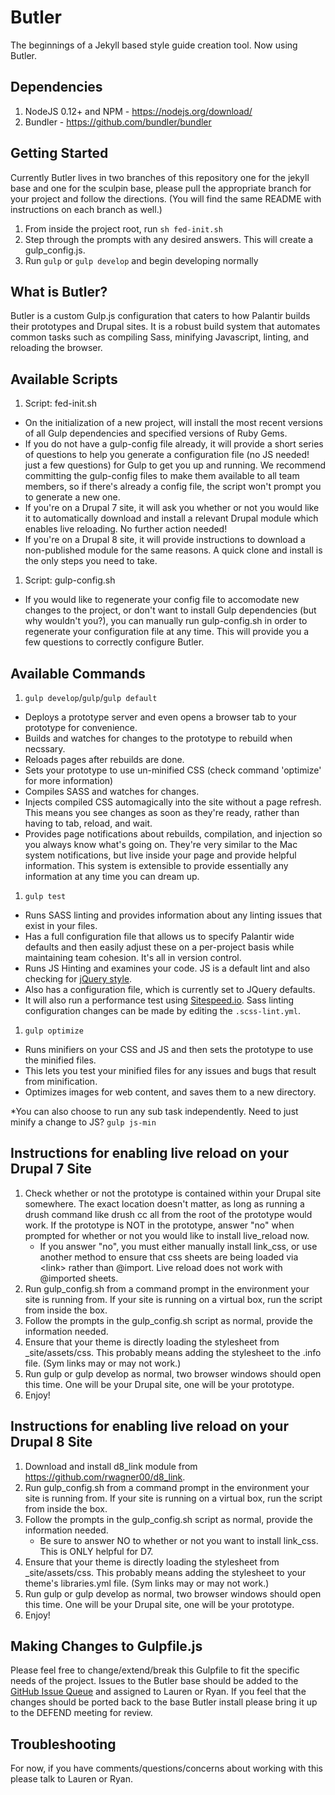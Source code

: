 # Butler
The beginnings of a Jekyll based style guide creation tool. Now using Butler. 

## Dependencies
1. NodeJS 0.12+ and NPM - https://nodejs.org/download/
1. Bundler - https://github.com/bundler/bundler

## Getting Started
Currently Butler lives in two branches of this repository one for the jekyll base and one for the sculpin base, please pull the appropriate branch for your project and follow the directions. (You will find the same README with instructions on each branch as well.)

1. From inside the project root, run `sh fed-init.sh`
1. Step through the prompts with any desired answers. This will create a gulp_config.js.
1. Run `gulp` or `gulp develop` and begin developing normally

## What is Butler?
Butler is a custom Gulp.js configuration that caters to how Palantir builds their prototypes and Drupal sites. It is a robust build system that automates common tasks such as compiling Sass, minifying Javascript, linting, and reloading the browser.

## Available Scripts
1. Script: fed-init.sh
  * On the initialization of a new project, will install the most recent versions of all Gulp dependencies and specified versions of Ruby Gems.
  * If you do not have a gulp-config file already, it will provide a short series of questions to help you generate a configuration file (no JS needed! just a few questions) for Gulp to get you up and running.
We recommend committing the gulp-config files to make them available to all team members, so if there's already a config file, the script won't prompt you to generate a new one.
  * If you're on a Drupal 7 site, it will ask you whether or not you would like it to automatically download and install a relevant Drupal module which enables live reloading. No further action needed!
  * If you're on a Drupal 8 site, it will provide instructions to download a non-published module for the same reasons. A quick clone and install is the only steps you need to take.
1. Script: gulp-config.sh
  * If you would like to regenerate your config file to accomodate new changes to the project, or don't want to install Gulp dependencies (but why wouldn't you?), you can manually run gulp-config.sh in order to regenerate your configuration file at any time. This will provide you a few questions to correctly configure Butler.


## Available Commands
1. `gulp develop`/`gulp`/`gulp default`
  * Deploys a prototype server and even opens a browser tab to your prototype for convenience.
  * Builds and watches for changes to the prototype to rebuild when necssary.
  * Reloads pages after rebuilds are done.
  * Sets your prototype to use un-minified CSS (check command 'optimize' for more information)
  * Compiles SASS and watches for changes. 
  * Injects compiled CSS automagically into the site without a page refresh. This means you see changes as soon as they're ready, rather than having to tab, reload, and wait.
  * Provides page notifications about rebuilds, compilation, and injection so you always know what's going on. They're very similar to the Mac system notifications, but live inside your page and provide helpful information. This system is extensible to provide essentially any information at any time you can dream up.
1. `gulp test` 
  * Runs SASS linting and provides information about any linting issues that exist in your files.
  * Has a full configuration file that allows us to specify Palantir wide defaults and then easily adjust these on a per-project basis while maintaining team cohesion. It's all in version control.
  * Runs JS Hinting and examines your code. JS is a default lint and also checking for <a href="https://github.com/palantirnet/development_documentation/blob/master/docs/javascript_code_style.md">jQuery style</a>.
  * Also has a configuration file, which is currently set to JQuery defaults.
  * It will also run a performance test using <a href="http://www.sitespeed.io/">Sitespeed.io</a>. Sass linting configuration changes can be made by editing the `.scss-lint.yml`. 
1. `gulp optimize` 
  * Runs minifiers on your CSS and JS and then sets the prototype to use the minified files.
  * This lets you test your minified files for any issues and bugs that result from minification.
  * Optimizes images for web content, and saves them to a new directory.

*You can also choose to run any sub task independently. Need to just minify a change to JS? `gulp js-min`

## Instructions for enabling live reload on your Drupal 7 Site
1. Check whether or not the prototype is contained within your Drupal site somewhere. The exact location doesn't matter, as long as running a drush command like drush cc all from the root of the prototype would work. If the prototype is NOT in the prototype, answer "no" when prompted for whether or not you would like to install live_reload now.
    * If you answer "no", you must either manually install link_css, or use another method to ensure that css sheets are being loaded via \<link\> rather than @import. Live reload does not work with @imported sheets.
1. Run gulp_config.sh from a command prompt in the environment your site is running from. If your site is running on a virtual box, run the script from inside the box.
1. Follow the prompts in the gulp_config.sh script as normal, provide the information needed.
1. Ensure that your theme is directly loading the stylesheet from _site/assets/css. This probably means adding the stylesheet to the .info file. (Sym links may or may not work.)
1. Run gulp or gulp develop as normal, two browser windows should open this time. One will be your Drupal site, one will be your prototype.
1. Enjoy!

## Instructions for enabling live reload on your Drupal 8 Site
1. Download and install d8_link module from https://github.com/rwagner00/d8_link.
1. Run gulp_config.sh from a command prompt in the environment your site is running from. If your site is running on a virtual box, run the script from inside the box.
1. Follow the prompts in the gulp_config.sh script as normal, provide the information needed.
    * Be sure to answer NO to whether or not you want to install link_css. This is ONLY helpful for D7.
1. Ensure that your theme is directly loading the stylesheet from _site/assets/css. This probably means adding the stylesheet to your theme's libraries.yml file. (Sym links may or may not work.)
1. Run gulp or gulp develop as normal, two browser windows should open this time. One will be your Drupal site, one will be your prototype.
1. Enjoy!

## Making Changes to Gulpfile.js
Please feel free to change/extend/break this Gulpfile to fit the specific needs of the project. Issues to the Butler base should be added to the <a href="https://github.com/palantirnet/butler/issues">GitHub Issue Queue</a> and assigned to Lauren or Ryan. If you feel that the changes should be ported back to the base Butler install please bring it up to the DEFEND meeting for review.

## Troubleshooting
For now, if you have comments/questions/concerns about working with this please talk to Lauren or Ryan.
